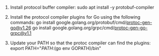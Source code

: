 

1. Install protocol buffer compiler:
   sudo apt install -y protobuf-compiler

2. Install the protocol compiler plugins for Go using the following commands:
   go install google.golang.org/protobuf/cmd/protoc-gen-go@v1.26
   go install google.golang.org/grpc/cmd/protoc-gen-go-grpc@v1.1

3. Update your PATH so that the protoc compiler can find the plugins:
   export PATH="$PATH:$(go env GOPATH)/bin"


